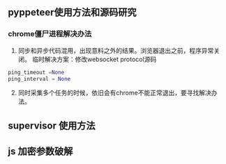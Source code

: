 ## pyppeteer使用方法和源码研究

### chrome僵尸进程解决办法
1. 同步和异步代码混用，出现意料之外的结果。浏览器退出之前，程序异常关闭。
临时解决方案：修改websocket protocol源码
```python
ping_timeout =None
ping_interval = None

```
2. 同时采集多个任务的时候，依旧会有chrome不能正常退出，要寻找解决办法。

## supervisor 使用方法


## js 加密参数破解
